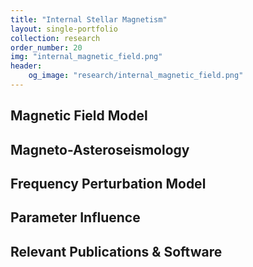 ```yaml
---
title: "Internal Stellar Magnetism"
layout: single-portfolio
collection: research
order_number: 20
img: "internal_magnetic_field.png"
header:
    og_image: "research/internal_magnetic_field.png"
---
```


## Magnetic Field Model


## Magneto-Asteroseismology


Frequency Perturbation Model
----------------------------

Parameter Influence
-------------------

## Relevant Publications & Software

